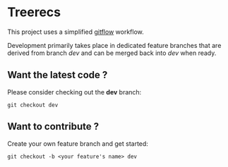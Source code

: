 # Treerecs

This project uses a simplified
[gitflow](http://nvie.com/posts/a-successful-git-branching-model) workflow.

Development primarily takes place in dedicated feature branches that are 
derived from branch *dev* and can be merged back into *dev* when ready.

## Want the latest code ?
Please consider checking out the **dev** branch:

`git checkout dev`

## Want to contribute ?
Create your own feature branch and get started:

`git checkout -b <your feature's name> dev`
